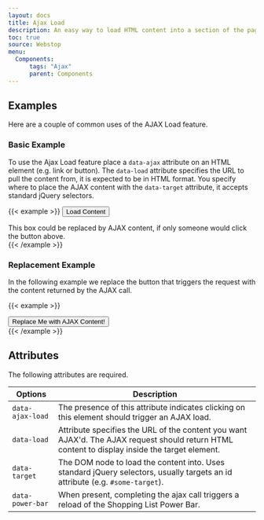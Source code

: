 ```yaml
---
layout: docs
title: Ajax Load
description: An easy way to load HTML content into a section of the page.
toc: true
source: Webstop
menu: 
  Components:
      tags: "Ajax"
      parent: Components
---
```




## Examples

Here are a couple of common uses of the AJAX Load feature.

### Basic Example

To use the Ajax Load feature place a `data-ajax` attribute on an HTML element (e.g. link or button). The `data-load` 
attribute specifies the URL to pull the content from, it is expected to be in HTML format. You specify where to place 
the AJAX content with the `data-target` attribute, it accepts standard jQuery selectors.


{{< example >}}
<button data-ajax-load data-target="#ajax-target-1" data-load="/ajax/alert_success" class="btn btn-primary  mb-2">
  Load Content
</button>

<div id="ajax-target-1">
  <div class="alert alert-info">
    This box could be replaced by AJAX content, if only someone would click the button above.
  </div>
</div>
{{< /example >}}

### Replacement Example

In the following example we replace the button that triggers the request with the content returned by the AJAX call.

{{< example >}}
<div id="ajax-target-replace">
  <button data-ajax-load data-target="#ajax-target-replace" data-load="/ajax/alert_success" class="btn btn-primary ">
    Replace Me with AJAX Content!
  </button>
</div>
{{< /example >}}

## Attributes

The following attributes are required.

<table class="table table-bordered table-striped">
  <thead>
    <tr>
      <th>Options</th>
      <th>Description</th>
    </tr>
  </thead>
  <tbody>
    <tr>
      <td><code class="text-nowrap">data-ajax-load</code></td>
      <td>The presence of this attribute indicates clicking on this element should trigger an AJAX load.</td>
    </tr>
    <tr>
      <td><code class="text-nowrap">data-load</code></td>
      <td>
        Attribute specifies the URL of the content you want AJAX'd. The AJAX request should return 
        HTML content to display inside the target element. 
      </td>
    </tr>
    <tr>
      <td><code class="text-nowrap">data-target</code></td>
      <td>
        The DOM node to load the content into. Uses standard jQuery selectors, usually targets an id attribute 
        (e.g. <code class="text-nowrap">#some-target</code>).
      </td>
    </tr>
    <tr>
      <td><code class="text-nowrap">data-power-bar</code></td>
      <td>
        When present, completing the ajax call triggers a reload of the Shopping List Power Bar.
      </td>
    </tr>
  </tbody>
</table>


